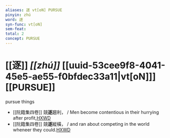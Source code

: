 ```yaml
---
aliases: 逐 vt[oN] PURSUE
pinyin: zhú
word: 逐
syn-func: vt[oN]
sem-feat: 
total: 2
concept: PURSUE 
---
```

# [[逐]] *[[zhú]]*  [[uuid-53cee9f8-4041-45e5-ae55-f0bfdec33a11|vt[oN]]] [[PURSUE]]
pursue things
 - [[阮籍集四卷]] 競**逐**趨利， / Men become contentious in their hurrying after profit,[HXWD](https://hxwd.org/textview.html?location=CH2b1558_CHANT_003-39a.30)
 - [[阮籍集四卷]] 競**逐**縱橫， / and ran about competing in the world wheneer they could.[HXWD](https://hxwd.org/textview.html?location=CH2b1558_CHANT_003-41a.21)